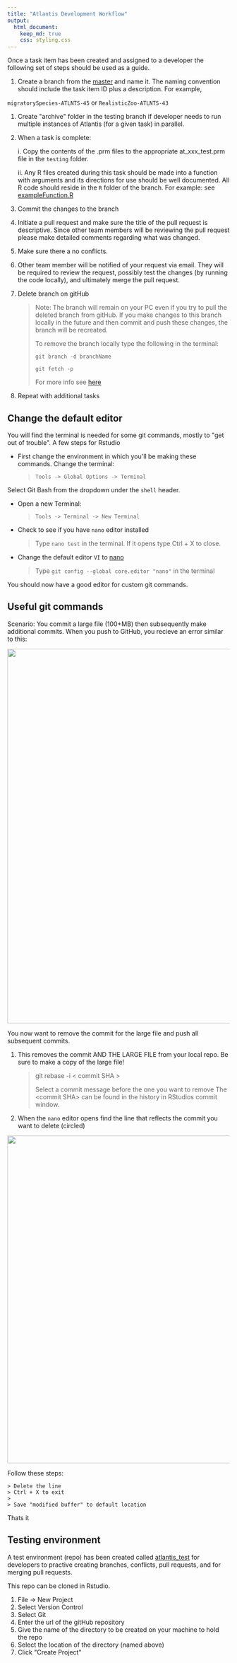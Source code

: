 ```yaml
---
title: "Atlantis Development Workflow"
output: 
  html_document:
    keep_md: true
    css: styling.css
---
```





Once a task item has been created and assigned to a developer the following set of steps should be used as a guide.

1. Create a branch from the [master](https://github.com/NOAA-EDAB/neus-atlantis) and name it. The naming convention should include the task item ID plus a description. For example,

  `migratorySpecies-ATLNTS-45` or `RealisticZoo-ATLNTS-43`

1. Create "archive" folder in the testing branch if developer needs to run multiple instances of Atlantis (for a given task) in parallel.

1. When a task is complete:

    i. Copy the contents of the .prm files to the appropriate at_xxx_test.prm file in the `testing` folder.
    
    ii. Any R files created during this task should be made into a function with arguments and its directions for use should be well documented. All R code should reside in the `R` folder of the branch. For example: see [exampleFunction.R](https://raw.githubusercontent.com/NOAA-EDAB/neus-atlantis/master/R/exampleFunction.R)
    

1. Commit the changes to the branch

1. Initiate a pull request and make sure the title of the pull request is descriptive. Since other team members will be reviewing the pull request please make detailed comments regarding what was changed.

1. Make sure there a no conflicts.

1. Other team member will be notified of your request via email. They will be required to review the request, possibly test the changes (by running the code locally), and ultimately merge the pull request.

1. Delete branch on gitHub 

    > Note: The branch will remain on your PC even if you try to pull the deleted branch from gitHub. If you make changes to this branch locally in the future and then commit and push these changes,  the branch will be recreated.
    >
    > To remove the branch locally type the following in the terminal:
    >
    > `git branch -d branchName`
    >
    > `git fetch -p`
    >
    > For more info see [here](https://www.freecodecamp.org/news/how-to-delete-a-git-branch-both-locally-and-remotely/)

1. Repeat with additional tasks

## Change the default editor

You will find the terminal is needed for some git commands, mostly to "get out of trouble". A few steps for Rstudio

* First change the environment in which you'll be making these commands. Change the terminal:

    > `Tools -> Global Options -> Terminal`

Select Git Bash from the dropdown under the `shell` header. 

* Open a new Terminal:

    > `Tools -> Terminal -> New Terminal`

* Check to see if you have `nano` editor installed

    > Type `nano test` in the terminal. 
    > If it opens type Ctrl + X to close.

* Change the default editor `VI` to [nano](https://www.oreilly.com/library/view/gitlab-cookbook/9781783986842/apas07.html)

    >Type `git config --global core.editor "nano"` in the terminal

You should now have a good editor for custom git commands.

## Useful git commands

Scenario: You commit a large file (100+MB) then subsequently make additional commits. When you push to GitHub, you recieve an error similar to this:

<img src="C:/Users/andrew.beet/Documents/MyWork/center_repos/neus-atlantis/docs/GitError-LargeFileSize.png" width="847" />

You now want to remove the commit for the large file and push all subsequent commits.

1. This removes the commit AND THE LARGE FILE from your local repo. Be sure to make a copy of the large file!

    > git rebase -i \< commit SHA \>
    >
    > Select a commit message before the one you want to remove
    > The \<commit SHA\> can be found in the history in RStudios commit window.
    
2. When the `nano` editor opens find the line that reflects the commit you want to delete (circled)

<img src="C:/Users/andrew.beet/Documents/MyWork/center_repos/neus-atlantis/docs/rebaseInNano-LargeFileSize.png" width="741" />

Follow these steps:

    > Delete the line
    > Ctrl + X to exit
    >
    > Save "modified buffer" to default location

Thats it

## Testing environment

A test environment (repo) has been created called [atlantis_test](https://github.com/andybeet/atlantis_test) for developers to practive creating branches, conflicts, pull requests, and for merging pull requests. 

This repo can be cloned in Rstudio.

1. File -> New Project
1. Select Version Control
1. Select Git
1. Enter the url of the gitHub repository
1. Give the name of the directory to be created on your machine to hold the repo
1. Select the location of the directory (named above)
1. Click "Create Project"

